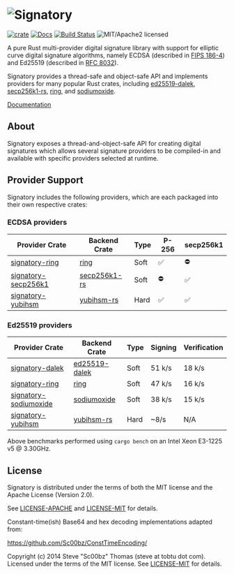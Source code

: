 # ![Signatory](https://miscreant.io/images/signatory.svg)

[![crate][crate-image]][crate-link]
[![Docs][docs-image]][docs-link]
[![Build Status][build-image]][build-link]
![MIT/Apache2 licensed][license-image]

[crate-image]: https://img.shields.io/crates/v/signatory.svg
[crate-link]: https://crates.io/crates/signatory
[docs-image]: https://docs.rs/signatory/badge.svg
[docs-link]: https://docs.rs/signatory/
[build-image]: https://circleci.com/gh/tendermint/signatory.svg?style=shield
[build-link]: https://circleci.com/gh/tendermint/signatory
[license-image]: https://img.shields.io/badge/license-MIT/Apache2.0-blue.svg

A pure Rust multi-provider digital signature library with support for elliptic
curve digital signature algorithms, namely ECDSA (described in [FIPS 186-4])
and Ed25519 (described in [RFC 8032]).

Signatory provides a thread-safe and object-safe API and implements providers
for many popular Rust crates, including [ed25519-dalek], [secp256k1-rs], [ring],
and [sodiumoxide].

[Documentation](https://docs.rs/signatory/)

[FIPS 186-4]: https://csrc.nist.gov/publications/detail/fips/186/4/final
[RFC 8032]: https://tools.ietf.org/html/rfc8032
[ed25519-dalek]: https://github.com/dalek-cryptography/ed25519-dalek
[ring]: https://github.com/briansmith/ring
[secp256k1-rs]: https://github.com/rust-bitcoin/rust-secp256k1/
[sodiumoxide]: https://github.com/dnaq/sodiumoxide
[yubihsm-rs]: https://github.com/tendermint/yubihsm-rs

## About

Signatory exposes a thread-and-object-safe API for creating digital signatures
which allows several signature providers to be compiled-in and available with
specific providers selected at runtime.

## Provider Support

Signatory includes the following providers, which are each packaged into their
own respective crates:

### ECDSA providers

| Provider Crate        | Backend Crate  | Type | P-256 | secp256k1 |
|-----------------------|----------------|------|-------|-----------|
| [signatory-ring]      | [ring]         | Soft | ✅    | ⛔        |
| [signatory-secp256k1] | [secp256k1-rs] | Soft | ⛔    | ✅        |
| [signatory-yubihsm]   | [yubihsm-rs]   | Hard | ✅    | ✅        |

### Ed25519 providers

| Provider Crate          | Backend Crate   | Type | Signing | Verification |
|-------------------------|-----------------|------|---------|--------------|
| [signatory-dalek]       | [ed25519-dalek] | Soft | 51 k/s  | 18 k/s       |
| [signatory-ring]        | [ring]          | Soft | 47 k/s  | 16 k/s       |
| [signatory-sodiumoxide] | [sodiumoxide]   | Soft | 38 k/s  | 15 k/s       |
| [signatory-yubihsm]     | [yubihsm-rs]    | Hard | ~8/s    | N/A          |

Above benchmarks performed using `cargo bench` on an Intel Xeon E3-1225 v5 @ 3.30GHz.

[signatory-dalek]: https://crates.io/crates/signatory-dalek
[signatory-ring]: https://crates.io/crates/signatory-ring
[signatory-secp256k1]: https://crates.io/crates/signatory-secp256k1
[signatory-sodiumoxide]: https://crates.io/crates/signatory-sodiumoxide
[signatory-yubihsm]: https://crates.io/crates/signatory-yubihsm

## License

Signatory is distributed under the terms of both the MIT license and the
Apache License (Version 2.0).

See [LICENSE-APACHE](LICENSE-APACHE) and [LICENSE-MIT](LICENSE-MIT) for details.

Constant-time(ish) Base64 and hex decoding implementations adapted from:

<https://github.com/Sc00bz/ConstTimeEncoding/>

Copyright (c) 2014 Steve "Sc00bz" Thomas (steve at tobtu dot com).
Licensed under the terms of the MIT license. See [LICENSE-MIT](LICENSE-MIT)
for details.
